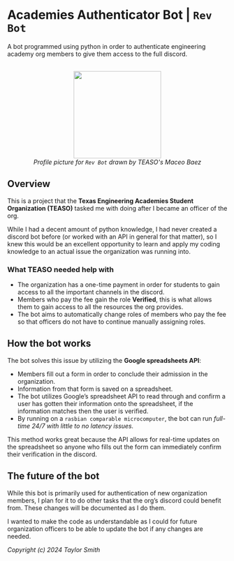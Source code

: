 # Academies Authenticator Bot | ``Rev Bot``
A bot programmed using python in order to authenticate engineering academy org members to give them access to the full discord.<br><br>

<div align="center">
  <img src="https://github.com/tsmith422/academies-authenticator-bot/assets/143378368/93bbd1e9-00cd-43e4-bfcf-96b6dcbf7129" width="200" height="200"><br>
  <figcaption><em>Profile picture for <code>Rev Bot</code> drawn by TEASO's Maceo Baez</em></figcaption>
</div>

## Overview
This is a project that the **Texas Engineering Academies Student Organization (TEASO)** tasked me with doing after I became an officer of the org.

While I had a decent amount of python knowledge, I had never created a discord bot before (or worked with an API in general for that matter), so I knew this would be an excellent opportunity to learn and apply my coding knowledge to an actual issue the organization was running into.

### What TEASO needed help with
- The organization has a one-time payment in order for students to gain access to all the important channels in the discord.
- Members who pay the fee gain the role **Verified**, this is what allows them to gain access to all the resources the org provides.
- The bot aims to automatically change roles of members who pay the fee so that officers do not have to continue manually assigning roles.

## How the bot works
The bot solves this issue by utilizing the **Google spreadsheets API**:
- Members fill out a form in order to conclude their admission in the organization.
- Information from that form is saved on a spreadsheet.
- The bot utilizes Google’s spreadsheet API to read through and confirm a user has gotten their information onto the spreadsheet, if the information matches then the user is verified.
- By running on a ``rasbian comparable microcomputer``, the bot can run *full-time 24/7 with little to no latency issues.*

This method works great because the API allows for real-time updates on the spreadsheet so anyone who fills out the form can immediately confirm their verification in the discord.

## The future of the bot
While this bot is primarily used for authentication of new organization members, I plan for it to do other tasks that the org’s discord could benefit from. These changes will be documented as I do them.

I wanted to make the code as understandable as I could for future organization officers to be able to update the bot if any changes are needed.

*Copyright (c) 2024 Taylor Smith*
